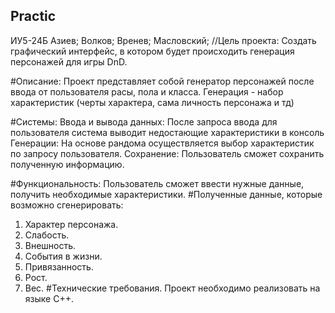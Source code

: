 ## Practic
ИУ5-24Б
Азиев; Волков; Вренев; Масловский;
//Цель проекта:
Создать графический интерфейс, в котором будет происходить генерация персонажей для игры DnD.

#Описание:
Проект представляет собой генератор персонажей после ввода от пользователя расы, пола и класса. Генерация - набор характеристик (черты характера, сама личность персонажа и тд)

#Системы:
Ввода и вывода данных: После запроса ввода для пользователя система выводит недостающие характеристики в консоль Генерации: На основе рандома осуществляется выбор характеристик по запросу пользователя. Сохранение: Пользователь сможет сохранить полученную информацию.

#Функциональность:
Пользователь сможет ввести нужные данные, получить необходимые характеристики.
#Полученные данные, которые возможно сгенерировать:
1. Характер персонажа.		
2. Слабость.			
3. Внешность.		
4. События в жизни.
5. Привязанность.
6. Рост.
7. Вес.	
#Технические требования.
Проект необходимо реализовать на языке C++.
